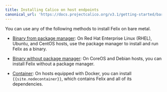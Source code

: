 ```yaml
---
title: Installing Calico on host endpoints
canonical_url: 'https://docs.projectcalico.org/v3.1/getting-started/bare-metal/installation/'
---
```


You can use any of the following methods to install Felix on bare metal.

- [Binary from package manager](binary-mgr): On Red Hat Enterprise Linux (RHEL), Ubuntu, 
  and CentOS hosts, use the package manager to install and run Felix as a binary.
  
- [Binary without package manager](binary): On CoreOS and Debian hosts, you can
  install Felix without a package manager.
  
- [Container](container): On hosts equipped with Docker, you can install `{{site.nodecontainer}}`,
  which contains Felix and all of its dependencies.



